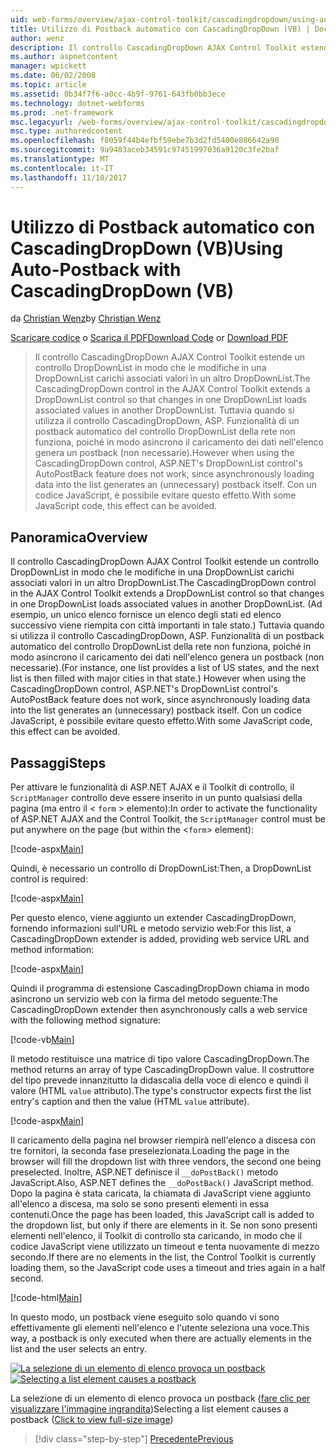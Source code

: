 ```yaml
---
uid: web-forms/overview/ajax-control-toolkit/cascadingdropdown/using-auto-postback-with-cascadingdropdown-vb
title: Utilizzo di Postback automatico con CascadingDropDown (VB) | Documenti Microsoft
author: wenz
description: Il controllo CascadingDropDown AJAX Control Toolkit estende un controllo DropDownList in modo che le modifiche in una DropDownList carichi associati valori in anoth...
ms.author: aspnetcontent
manager: wpickett
ms.date: 06/02/2008
ms.topic: article
ms.assetid: 0b34f7f6-a0cc-4b9f-9761-643fb0bb3ece
ms.technology: dotnet-webforms
ms.prod: .net-framework
msc.legacyurl: /web-forms/overview/ajax-control-toolkit/cascadingdropdown/using-auto-postback-with-cascadingdropdown-vb
msc.type: authoredcontent
ms.openlocfilehash: f8059f44b4efbf59ebe7b3d2fd5400e886642a90
ms.sourcegitcommit: 9a9483aceb34591c97451997036a9120c3fe2baf
ms.translationtype: MT
ms.contentlocale: it-IT
ms.lasthandoff: 11/10/2017
---
```

<a name="using-auto-postback-with-cascadingdropdown-vb"></a><span data-ttu-id="db0c2-103">Utilizzo di Postback automatico con CascadingDropDown (VB)</span><span class="sxs-lookup"><span data-stu-id="db0c2-103">Using Auto-Postback with CascadingDropDown (VB)</span></span>
====================
<span data-ttu-id="db0c2-104">da [Christian Wenz](https://github.com/wenz)</span><span class="sxs-lookup"><span data-stu-id="db0c2-104">by [Christian Wenz](https://github.com/wenz)</span></span>

<span data-ttu-id="db0c2-105">[Scaricare codice](http://download.microsoft.com/download/9/0/7/907760b1-2c60-4f81-aeb6-ca416a573b0d/cascadingdropdown3.vb.zip) o [Scarica il PDF](http://download.microsoft.com/download/2/d/c/2dc10e34-6983-41d4-9c08-f78f5387d32b/cascadingdropdown3VB.pdf)</span><span class="sxs-lookup"><span data-stu-id="db0c2-105">[Download Code](http://download.microsoft.com/download/9/0/7/907760b1-2c60-4f81-aeb6-ca416a573b0d/cascadingdropdown3.vb.zip) or [Download PDF](http://download.microsoft.com/download/2/d/c/2dc10e34-6983-41d4-9c08-f78f5387d32b/cascadingdropdown3VB.pdf)</span></span>

> <span data-ttu-id="db0c2-106">Il controllo CascadingDropDown AJAX Control Toolkit estende un controllo DropDownList in modo che le modifiche in una DropDownList carichi associati valori in un altro DropDownList.</span><span class="sxs-lookup"><span data-stu-id="db0c2-106">The CascadingDropDown control in the AJAX Control Toolkit extends a DropDownList control so that changes in one DropDownList loads associated values in another DropDownList.</span></span> <span data-ttu-id="db0c2-107">Tuttavia quando si utilizza il controllo CascadingDropDown, ASP. Funzionalità di un postback automatico del controllo DropDownList della rete non funziona, poiché in modo asincrono il caricamento dei dati nell'elenco genera un postback (non necessarie).</span><span class="sxs-lookup"><span data-stu-id="db0c2-107">However when using the CascadingDropDown control, ASP.NET's DropDownList control's AutoPostBack feature does not work, since asynchronously loading data into the list generates an (unnecessary) postback itself.</span></span> <span data-ttu-id="db0c2-108">Con un codice JavaScript, è possibile evitare questo effetto.</span><span class="sxs-lookup"><span data-stu-id="db0c2-108">With some JavaScript code, this effect can be avoided.</span></span>


## <a name="overview"></a><span data-ttu-id="db0c2-109">Panoramica</span><span class="sxs-lookup"><span data-stu-id="db0c2-109">Overview</span></span>

<span data-ttu-id="db0c2-110">Il controllo CascadingDropDown AJAX Control Toolkit estende un controllo DropDownList in modo che le modifiche in una DropDownList carichi associati valori in un altro DropDownList.</span><span class="sxs-lookup"><span data-stu-id="db0c2-110">The CascadingDropDown control in the AJAX Control Toolkit extends a DropDownList control so that changes in one DropDownList loads associated values in another DropDownList.</span></span> <span data-ttu-id="db0c2-111">(Ad esempio, un unico elenco fornisce un elenco degli stati ed elenco successivo viene riempita con città importanti in tale stato.) Tuttavia quando si utilizza il controllo CascadingDropDown, ASP. Funzionalità di un postback automatico del controllo DropDownList della rete non funziona, poiché in modo asincrono il caricamento dei dati nell'elenco genera un postback (non necessarie).</span><span class="sxs-lookup"><span data-stu-id="db0c2-111">(For instance, one list provides a list of US states, and the next list is then filled with major cities in that state.) However when using the CascadingDropDown control, ASP.NET's DropDownList control's AutoPostBack feature does not work, since asynchronously loading data into the list generates an (unnecessary) postback itself.</span></span> <span data-ttu-id="db0c2-112">Con un codice JavaScript, è possibile evitare questo effetto.</span><span class="sxs-lookup"><span data-stu-id="db0c2-112">With some JavaScript code, this effect can be avoided.</span></span>

## <a name="steps"></a><span data-ttu-id="db0c2-113">Passaggi</span><span class="sxs-lookup"><span data-stu-id="db0c2-113">Steps</span></span>

<span data-ttu-id="db0c2-114">Per attivare le funzionalità di ASP.NET AJAX e il Toolkit di controllo, il `ScriptManager` controllo deve essere inserito in un punto qualsiasi della pagina (ma entro il &lt; `form` &gt; elemento):</span><span class="sxs-lookup"><span data-stu-id="db0c2-114">In order to activate the functionality of ASP.NET AJAX and the Control Toolkit, the `ScriptManager` control must be put anywhere on the page (but within the &lt;`form`&gt; element):</span></span>

[!code-aspx[Main](using-auto-postback-with-cascadingdropdown-vb/samples/sample1.aspx)]

<span data-ttu-id="db0c2-115">Quindi, è necessario un controllo di DropDownList:</span><span class="sxs-lookup"><span data-stu-id="db0c2-115">Then, a DropDownList control is required:</span></span>

[!code-aspx[Main](using-auto-postback-with-cascadingdropdown-vb/samples/sample2.aspx)]

<span data-ttu-id="db0c2-116">Per questo elenco, viene aggiunto un extender CascadingDropDown, fornendo informazioni sull'URL e metodo servizio web:</span><span class="sxs-lookup"><span data-stu-id="db0c2-116">For this list, a CascadingDropDown extender is added, providing web service URL and method information:</span></span>

[!code-aspx[Main](using-auto-postback-with-cascadingdropdown-vb/samples/sample3.aspx)]

<span data-ttu-id="db0c2-117">Quindi il programma di estensione CascadingDropDown chiama in modo asincrono un servizio web con la firma del metodo seguente:</span><span class="sxs-lookup"><span data-stu-id="db0c2-117">The CascadingDropDown extender then asynchronously calls a web service with the following method signature:</span></span>

[!code-vb[Main](using-auto-postback-with-cascadingdropdown-vb/samples/sample4.vb)]

<span data-ttu-id="db0c2-118">Il metodo restituisce una matrice di tipo valore CascadingDropDown.</span><span class="sxs-lookup"><span data-stu-id="db0c2-118">The method returns an array of type CascadingDropDown value.</span></span> <span data-ttu-id="db0c2-119">Il costruttore del tipo prevede innanzitutto la didascalia della voce di elenco e quindi il valore (HTML `value` attributo).</span><span class="sxs-lookup"><span data-stu-id="db0c2-119">The type's constructor expects first the list entry's caption and then the value (HTML `value` attribute).</span></span>

[!code-aspx[Main](using-auto-postback-with-cascadingdropdown-vb/samples/sample5.aspx)]

<span data-ttu-id="db0c2-120">Il caricamento della pagina nel browser riempirà nell'elenco a discesa con tre fornitori, la seconda fase preselezionata.</span><span class="sxs-lookup"><span data-stu-id="db0c2-120">Loading the page in the browser will fill the dropdown list with three vendors, the second one being preselected.</span></span> <span data-ttu-id="db0c2-121">Inoltre, ASP.NET definisce il `__doPostBack()` metodo JavaScript.</span><span class="sxs-lookup"><span data-stu-id="db0c2-121">Also, ASP.NET defines the `__doPostBack()` JavaScript method.</span></span> <span data-ttu-id="db0c2-122">Dopo la pagina è stata caricata, la chiamata di JavaScript viene aggiunto all'elenco a discesa, ma solo se sono presenti elementi in essa contenuti.</span><span class="sxs-lookup"><span data-stu-id="db0c2-122">Once the page has been loaded, this JavaScript call is added to the dropdown list, but only if there are elements in it.</span></span> <span data-ttu-id="db0c2-123">Se non sono presenti elementi nell'elenco, il Toolkit di controllo sta caricando, in modo che il codice JavaScript viene utilizzato un timeout e tenta nuovamente di mezzo secondo.</span><span class="sxs-lookup"><span data-stu-id="db0c2-123">If there are no elements in the list, the Control Toolkit is currently loading them, so the JavaScript code uses a timeout and tries again in a half second.</span></span>

[!code-html[Main](using-auto-postback-with-cascadingdropdown-vb/samples/sample6.html)]

<span data-ttu-id="db0c2-124">In questo modo, un postback viene eseguito solo quando vi sono effettivamente gli elementi nell'elenco e l'utente seleziona una voce.</span><span class="sxs-lookup"><span data-stu-id="db0c2-124">This way, a postback is only executed when there are actually elements in the list and the user selects an entry.</span></span>


<span data-ttu-id="db0c2-125">[![La selezione di un elemento di elenco provoca un postback](using-auto-postback-with-cascadingdropdown-vb/_static/image2.png)](using-auto-postback-with-cascadingdropdown-vb/_static/image1.png)</span><span class="sxs-lookup"><span data-stu-id="db0c2-125">[![Selecting a list element causes a postback](using-auto-postback-with-cascadingdropdown-vb/_static/image2.png)](using-auto-postback-with-cascadingdropdown-vb/_static/image1.png)</span></span>

<span data-ttu-id="db0c2-126">La selezione di un elemento di elenco provoca un postback ([fare clic per visualizzare l'immagine ingrandita](using-auto-postback-with-cascadingdropdown-vb/_static/image3.png))</span><span class="sxs-lookup"><span data-stu-id="db0c2-126">Selecting a list element causes a postback ([Click to view full-size image](using-auto-postback-with-cascadingdropdown-vb/_static/image3.png))</span></span>

>[!div class="step-by-step"]
[<span data-ttu-id="db0c2-127">Precedente</span><span class="sxs-lookup"><span data-stu-id="db0c2-127">Previous</span></span>](presetting-list-entries-with-cascadingdropdown-vb.md)

